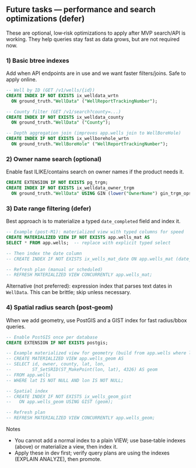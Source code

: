 ## Future tasks — performance and search optimizations (defer)

These are optional, low‑risk optimizations to apply after MVP search/API is working. They help queries stay fast as data grows, but are not required now.

### 1) Basic btree indexes

Add when API endpoints are in use and we want faster filters/joins. Safe to apply online.

```sql
-- Well by ID (GET /v1/wells/{id})
CREATE INDEX IF NOT EXISTS ix_welldata_wrtn
  ON ground_truth."WellData" ("WellReportTrackingNumber");

-- County filter (GET /v1/search?county=...)
CREATE INDEX IF NOT EXISTS ix_welldata_county
  ON ground_truth."WellData" ("County");

-- Depth aggregation join (improves app.wells join to WellBoreHole)
CREATE INDEX IF NOT EXISTS ix_wellborehole_wrtn
  ON ground_truth."WellBoreHole" ("WellReportTrackingNumber");
```

### 2) Owner name search (optional)

Enable fast ILIKE/contains search on owner names if the product needs it.

```sql
CREATE EXTENSION IF NOT EXISTS pg_trgm;
CREATE INDEX IF NOT EXISTS ix_welldata_owner_trgm
  ON ground_truth."WellData" USING GIN (lower("OwnerName") gin_trgm_ops);
```

### 3) Date range filtering (defer)

Best approach is to materialize a typed `date_completed` field and index it.

```sql
-- Example (post‑M1): materialized view with typed columns for speed
CREATE MATERIALIZED VIEW IF NOT EXISTS app.wells_mat AS
SELECT * FROM app.wells;  -- replace with explicit typed select

-- Then index the date column
-- CREATE INDEX IF NOT EXISTS ix_wells_mat_date ON app.wells_mat (date_completed);

-- Refresh plan (manual or scheduled)
-- REFRESH MATERIALIZED VIEW CONCURRENTLY app.wells_mat;
```

Alternative (not preferred): expression index that parses text dates in `WellData`. This can be brittle; skip unless necessary.

### 4) Spatial radius search (post‑geom)

When we add geometry, use PostGIS and a GIST index for fast radius/bbox queries.

```sql
-- Enable PostGIS once per database
CREATE EXTENSION IF NOT EXISTS postgis;

-- Example materialized view for geometry (build from app.wells where lat/lon present)
-- CREATE MATERIALIZED VIEW app.wells_geom AS
-- SELECT id, owner, county, lat, lon,
--        ST_SetSRID(ST_MakePoint(lon, lat), 4326) AS geom
-- FROM app.wells
-- WHERE lat IS NOT NULL AND lon IS NOT NULL;

-- Spatial index
-- CREATE INDEX IF NOT EXISTS ix_wells_geom_gist
--   ON app.wells_geom USING GIST (geom);

-- Refresh plan
-- REFRESH MATERIALIZED VIEW CONCURRENTLY app.wells_geom;
```

Notes
- You cannot add a normal index to a plain VIEW; use base‑table indexes (above) or materialize a view, then index it.
- Apply these in dev first; verify query plans are using the indexes (EXPLAIN ANALYZE), then promote.


